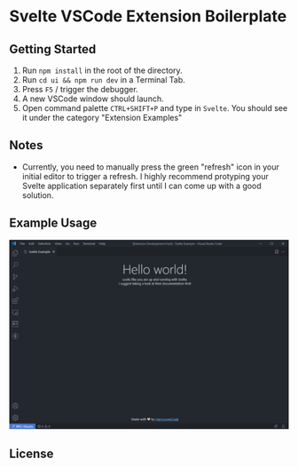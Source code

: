 # Svelte VSCode Extension Boilerplate

## Getting Started

1. Run `npm install` in the root of the directory. 
2. Run `cd ui && npm run dev` in a Terminal Tab.
3. Press `F5` / trigger the debugger.
4. A new VSCode window should launch.
5. Open command palette `CTRL+SHIFT+P` and type in `Svelte`. You should see it under the category "Extension Examples"

## Notes

- Currently, you need to manually press the green "refresh" icon in your initial editor to trigger a refresh. I highly recommend protyping your Svelte application separately first until I can come up with a good solution.

## Example Usage

![Example of Usage](./demo.png)

## License

